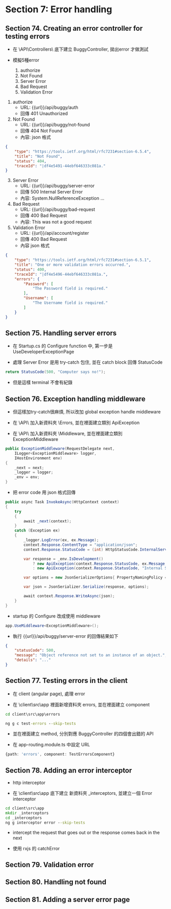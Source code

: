 # Section 7: Error handling

## Section 74. Creating an error controller for testing errors

- 在 \API\Controllers\ 底下建立 BuggyController, 拋出error 才做測試

- 模擬5種error
    1. authorize
    2. Not Found
    3. Server Error
    4. Bad Request
    5. Validation Error

1. authorize
    - URL: {{url}}/api/buggy/auth
    - 回傳 401 Unauthorized
2. Not Found
    - URL: {{url}}/api/buggy/not-found
    - 回傳 404 Not Found
    - 內容: json 格式
```json
{
    "type": "https://tools.ietf.org/html/rfc7231#section-6.5.4",
    "title": "Not Found",
    "status": 404,
    "traceId": "|df4e5491-44ebf646333c081a."
}
```
3. Server Error
    - URL: {{url}}/api/buggy/server-error
    - 回傳 500 Internal Server Error 
    - 內容: System.NullReferenceException ... 
4. Bad Request
    - URL: {{url}}/api/buggy/bad-request
    - 回傳 400 Bad Request
    - 內容: This was not a good request
5. Validation Error
    - URL: {{url}}/api/account/register
    - 回傳 400 Bad Request
    - 內容 json 格式

```json
{
    "type": "https://tools.ietf.org/html/rfc7231#section-6.5.1",
    "title": "One or more validation errors occurred.",
    "status": 400,
    "traceId": "|df4e5496-44ebf646333c081a.",
    "errors": {
        "Password": [
            "The Password field is required."
        ],
        "Username": [
            "The Username field is required."
        ]
    }
}
```

## Section 75. Handling server errors

- 在 Startup.cs 的 Configure function 中, 第一步是 UseDeveloperExceptionPage

- 處理 Server Error 是用 try-catch 包住, 並在 catch block 回傳 StatusCode

```csharp
return StatusCode(500, "Computer says no!");
```

- 但是這樣 terminal 不會有紀錄

## Section 76. Exception handling middleware

- 但這樣加try-catch很麻煩, 所以改加 global exception handle middleware

- 在 \API\ 加入新資料夾 \Errors\, 並在裡面建立類別 ApiException

- 在 \API\ 加入新資料夾 \Middleware\, 並在裡面建立類別 ExceptionMiddleware

```csharp
public ExceptionMiddleware(RequestDelegate next, 
    ILogger<ExceptionMiddleware> logger,
    IHostEnvironment env)
{
    _next = next;
    _logger = logger;
    _env = env;
}
```

- 把 error code 用 json 格式回傳

```csharp
public async Task InvokeAsync(HttpContext context)
{
    try
    {
        await _next(context);
    }
    catch (Exception ex)
    {
        _logger.LogError(ex, ex.Message);
        context.Response.ContentType = "application/json";
        context.Response.StatusCode = (int) HttpStatusCode.InternalServerError;

        var response = _env.IsDevelopment() 
            ? new ApiException(context.Response.StatusCode, ex.Message, ex.StackTrace?.ToString())
            : new ApiException(context.Response.StatusCode, "Internal Server Error"); 

        var options = new JsonSerializerOptions{ PropertyNamingPolicy = JsonNamingPolicy.CamelCase };

        var json = JsonSerializer.Serialize(response, options);

        await context.Response.WriteAsync(json);
    }
}
```

- startup 的 Configure 改成使用 middleware

```csharp
app.UseMiddleware<ExceptionMiddleware>();
```

- 執行 {{url}}/api/buggy/server-error 的回傳結果如下

```json
{
    "statusCode": 500,
    "message": "Object reference not set to an instance of an object.",
    "details": "..."
}
```

## Section 77. Testing errors in the client

- 在 client (angular page), 處理 error 

- 在 \client\src\app 裡面新增資料夾 errors, 並在裡面建立 component

```cmd
cd client\src\app\errors

ng g c test-errors --skip-tests
```

- 並在裡面建立 method, 分別對應 BuggyController 的四個會出錯的 API

- 在 app-routing.module.ts 中設定 URL

```typescript
{path: 'errors', component: TestErrorsComponent}
```

## Section 78. Adding an error interceptor

- http interceptor

- 在 \client\src\app 底下建立 新資料夾 _interceptors, 並建立一個 Error interceptor

```cmd
cd client\src\app
mkdir _interceptors
cd _interceptors
ng g interceptor error --skip-tests
```

- intercept the request that goes out or the response comes back in the next

- 使用 rxjs 的 catchError

## Section 79. Validation error

## Section 80. Handling not found

## Section 81. Adding a server error page

